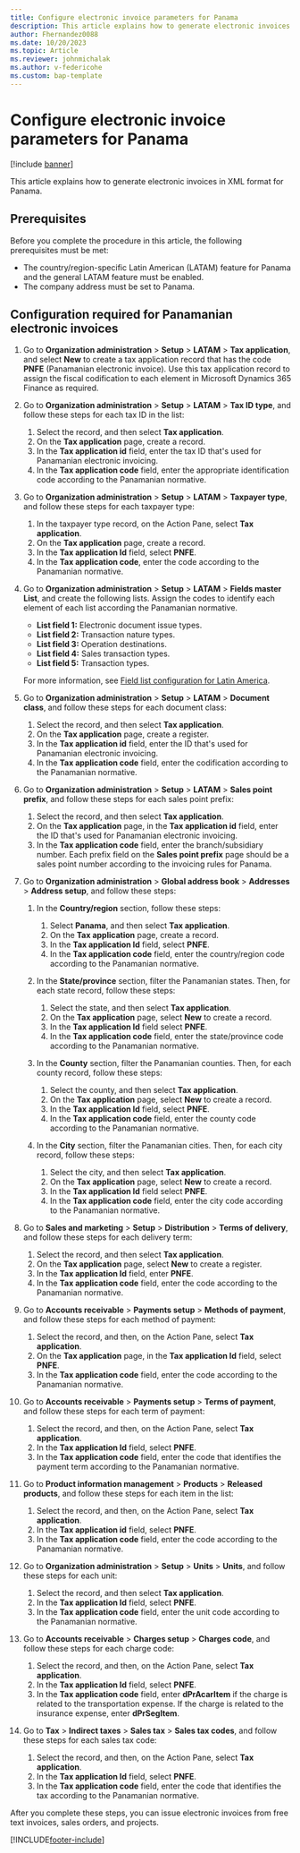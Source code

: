 ```yaml
---
title: Configure electronic invoice parameters for Panama
description: This article explains how to generate electronic invoices in XML format for Panama.
author: Fhernandez0088
ms.date: 10/20/2023
ms.topic: Article
ms.reviewer: johnmichalak
ms.author: v-federicohe
ms.custom: bap-template
---
```


# Configure electronic invoice parameters for Panama

[!include [banner](../../includes/banner.md)]

This article explains how to generate electronic invoices in XML format for Panama.

## Prerequisites

Before you complete the procedure in this article, the following prerequisites must be met:

- The country/region-specific Latin American (LATAM) feature for Panama and the general LATAM feature must be enabled.
- The company address must be set to Panama.

## Configuration required for Panamanian electronic invoices

1. Go to **Organization administration** \> **Setup** \> **LATAM** \> **Tax application**, and select **New** to create a tax application record that has the code **PNFE** (Panamanian electronic invoice). Use this tax application record to assign the fiscal codification to each element in Microsoft Dynamics 365 Finance as required.
2. Go to **Organization administration** \> **Setup** \> **LATAM** \> **Tax ID type**, and follow these steps for each tax ID in the list:

    1. Select the record, and then select **Tax application**.
    2. On the **Tax application** page, create a record.
    3. In the **Tax application id** field, enter the tax ID that's used for Panamanian electronic invoicing.
    4. In the **Tax application code** field, enter the appropriate identification code according to the Panamanian normative.

3. Go to **Organization administration** \> **Setup** \> **LATAM** \> **Taxpayer type**, and follow these steps for each taxpayer type:

    1. In the taxpayer type record, on the Action Pane, select **Tax application**.
    2. On the **Tax application** page, create a record.
    3. In the **Tax application Id** field, select **PNFE**.
    4. In the **Tax application code**, enter the code according to the Panamanian normative.

4. Go to **Organization administration** \> **Setup** \> **LATAM** \> **Fields master List**, and create the following lists. Assign the codes to identify each element of each list according the Panamanian normative.

    - **List field 1:** Electronic document issue types.
    - **List field 2:** Transaction nature types.
    - **List field 3:** Operation destinations.
    - **List field 4:** Sales transaction types.
    - **List field 5:** Transaction types.

    For more information, see [Field list configuration for Latin America](ltm-core-field-master-lists.md).

5. Go to **Organization administration** \> **Setup** \> **LATAM** \> **Document class**, and follow these steps for each document class:

    1. Select the record, and then select **Tax application**.
    2. On the **Tax application** page, create a register.
    3. In the **Tax application id** field, enter the ID that's used for Panamanian electronic invoicing.
    4. In the **Tax application code** field, enter the codification according to the Panamanian normative.

6. Go to **Organization administration** \> **Setup** \> **LATAM** \> **Sales point prefix**, and follow these steps for each sales point prefix:

    1. Select the record, and then select **Tax application**.
    2. On the **Tax application** page, in the **Tax application id** field, enter the ID that's used for Panamanian electronic invoicing.
    3. In the **Tax application code** field, enter the branch/subsidiary number. Each prefix field on the **Sales point prefix** page should be a sales point number according to the invoicing rules for Panama.

7. Go to **Organization administration** \> **Global address book** \> **Addresses** \> **Address setup**, and follow these steps:

    1. In the **Country/region** section, follow these steps:

        1. Select **Panama**, and then select **Tax application**.
        2. On the **Tax application** page, create a record.
        3. In the **Tax application Id** field, select **PNFE**.
        4. In the **Tax application code** field, enter the country/region code according to the Panamanian normative.

    2. In the **State/province** section, filter the Panamanian states. Then, for each state record, follow these steps:

        1. Select the state, and then select **Tax application**.
        2. On the **Tax application** page, select **New** to create a record. 
        3. In the **Tax application Id** field select **PNFE**.
        4. In the **Tax application code** field, enter the state/province code according to the Panamanian normative.

    3. In the **County** section, filter the Panamanian counties. Then, for each county record, follow these steps:

        1. Select the county, and then select **Tax application**.
        2. On the **Tax application** page, select **New** to create a record.
        3. In the **Tax application Id** field, select **PNFE**.
        4. In the **Tax application code** field, enter the county code according to the Panamanian normative.
 
    4. In the **City** section, filter the Panamanian cities. Then, for each city record, follow these steps:

        1. Select the city, and then select **Tax application**.
        2. On the **Tax application** page, select **New** to create a record.
        3. In the **Tax application Id** field select **PNFE**.
        4. In the **Tax application code** field, enter the city code according to the Panamanian normative.

8. Go to **Sales and marketing** \> **Setup** \> **Distribution** \> **Terms of delivery**, and follow these steps for each delivery term:

    1. Select the record, and then select **Tax application**.
    2. On the **Tax application** page, select **New** to create a register.
    3. In the **Tax application Id** field, enter **PNFE**.
    4. In the **Tax application code** field, enter the code according to the Panamanian normative.

9. Go to **Accounts receivable** \> **Payments setup** \> **Methods of payment**, and follow these steps for each method of payment:

    1. Select the record, and then, on the Action Pane, select **Tax application**.
    2. On the **Tax application** page, in the **Tax application Id** field, select **PNFE**.
    3. In the **Tax application code** field, enter the code according to the Panamanian normative.

10. Go to **Accounts receivable** \> **Payments setup** \> **Terms of payment**, and follow these steps for each term of payment:

    1. Select the record, and then, on the Action Pane, select **Tax application**.
    2. In the **Tax application Id** field, select **PNFE**.
    3. In the **Tax application code** field, enter the code that identifies the payment term according to the Panamanian normative.

11. Go to **Product information management** \> **Products** \> **Released products**, and follow these steps for each item in the list:

    1. Select the record, and then, on the Action Pane, select **Tax application**.
    2. In the **Tax application id** field, select **PNFE**.
    3. In the **Tax application code** field, enter the code according to the Panamanian normative.

12. Go to **Organization administration** \> **Setup** \> **Units** \> **Units**, and follow these steps for each unit:

    1. Select the record, and then select **Tax application**.
    2. In the **Tax application Id** field, select **PNFE**.
    3. In the **Tax application code** field, enter the unit code according to the Panamanian normative.

13. Go to **Accounts receivable** \> **Charges setup** \> **Charges code**, and follow these steps for each charge code:

    1. Select the record, and then, on the Action Pane, select **Tax application**.
    2. In the **Tax application Id** field, select **PNFE**.
    3. In the **Tax application code** field, enter **dPrAcarItem** if the charge is related to the transportation expense. If the charge is related to the insurance expense, enter **dPrSegItem**.

14. Go to **Tax** \> **Indirect taxes** \> **Sales tax** \> **Sales tax codes**, and follow these steps for each sales tax code:

    1. Select the record, and then, on the Action Pane, select **Tax application**.
    2. In the **Tax application Id** field, select **PNFE**.
    3. In the **Tax application code** field, enter the code that identifies the tax according to the Panamanian normative.

After you complete these steps, you can issue electronic invoices from free text invoices, sales orders, and projects.

[!INCLUDE[footer-include](../../../includes/footer-banner.md)]
